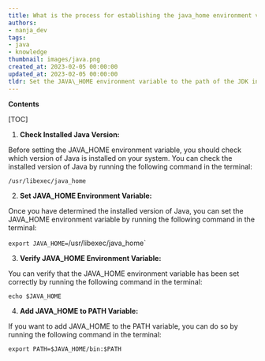 ```yaml
---
title: What is the process for establishing the java_home environment variable on mac os x 10.9?
authors:
- nanja_dev
tags:
- java
- knowledge
thumbnail: images/java.png
created_at: 2023-02-05 00:00:00
updated_at: 2023-02-05 00:00:00
tldr: Set the JAVA\_HOME environment variable to the path of the JDK installation directory.
---
```


**Contents**

[TOC]

1. **Check Installed Java Version:**

Before setting the JAVA_HOME environment variable, you should check which version of Java is installed on your system. You can check the installed version of Java by running the following command in the terminal:

`/usr/libexec/java_home`

2. **Set JAVA_HOME Environment Variable:**

Once you have determined the installed version of Java, you can set the JAVA_HOME environment variable by running the following command in the terminal:

`export JAVA_HOME=`/usr/libexec/java_home`

3. **Verify JAVA_HOME Environment Variable:**

You can verify that the JAVA_HOME environment variable has been set correctly by running the following command in the terminal:

`echo $JAVA_HOME`

4. **Add JAVA_HOME to PATH Variable:**

If you want to add JAVA_HOME to the PATH variable, you can do so by running the following command in the terminal:

`export PATH=$JAVA_HOME/bin:$PATH`

